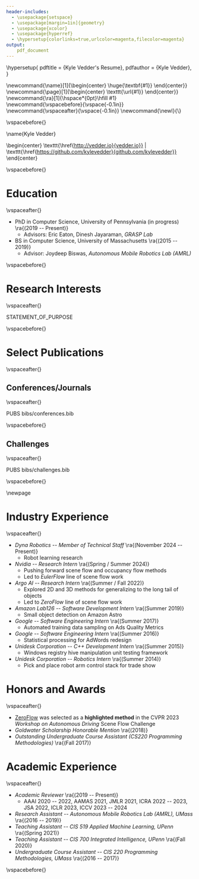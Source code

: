 ```yaml
---
header-includes:
  - \usepackage{setspace}
  - \usepackage[margin=1in]{geometry}
  - \usepackage{xcolor}
  - \usepackage{hyperref}
  - \hypersetup{colorlinks=true,urlcolor=magenta,filecolor=magenta}
output:
    pdf_document
---
```

\hypersetup{
    pdftitle = {Kyle Vedder's Resume},
    pdfauthor = {Kyle Vedder},
}

\newcommand{\name}[1]{\begin{center} \huge{\textbf{#1}} \end{center}}
\newcommand{\page}[1]{\begin{center} \texttt{\url{#1}} \end{center}}
\newcommand{\ra}[1]{\hspace*{0pt}\hfill #1}
\newcommand{\vspacebefore}{\vspace{-0.1in}}
\newcommand{\vspaceafter}{\vspace{-0.1in}}
\newcommand{\newl}{\\}

\vspacebefore{}

\name{Kyle Vedder}

\begin{center} \texttt{\href{http://vedder.io}{vedder.io}} |  \texttt{\href{https://github.com/kylevedder}{github.com/kylevedder}} \end{center}


\vspacebefore{}

# Education

\vspaceafter{}

 - PhD in Computer Science, University of Pennsylvania (in progress) \ra{(2019 -- Present)}
     - Advisors: Eric Eaton, Dinesh Jayaraman, _GRASP Lab_
 - BS in Computer Science, University of Massachusetts \ra{(2015 -- 2019)}
     - Advisor: Joydeep Biswas, _Autonomous Mobile Robotics Lab (AMRL)_

\vspacebefore{}

# Research Interests

\vspaceafter{}

STATEMENT_OF_PURPOSE

\vspacebefore{}

# Select Publications

\vspaceafter{}

## Conferences/Journals

 \vspaceafter{}

PUBS bibs/conferences.bib

\vspacebefore{}

<!-- ## In Submission

\vspaceafter{}

PUBS bibs/in_submission.bib

\vspacebefore{} -->


## Challenges

\vspaceafter{}

PUBS bibs/challenges.bib

\vspacebefore{}
<!-- ## Workshops

\vspaceafter{}

PUBS bibs/workshops.bib

\vspacebefore{} -->

<!-- ## Tech Reports

\vspaceafter{}

PUBS bibs/tech_reports.bib

\vspacebefore{} -->

\newpage

# Industry Experience

\vspaceafter{}

- _Dyna Robotics -- Member of Technical Staff_ \ra{(November 2024 -- Present)}
    - Robot learning research
- _Nvidia -- Research Intern_ \ra{(Spring / Summer 2024)}
    - Pushing forward scene flow and occupancy flow methods
    - Led to _EulerFlow_ line of scene flow work
- _Argo AI -- Research Intern_ \ra{(Summer / Fall 2022)}
    - Explored 2D and 3D methods for generalizing to the long tail of objects
    - Led to _ZeroFlow_ line of scene flow work
- _Amazon Lab126 -- Software Development Intern_ \ra{(Summer 2019)}
    - Small object detection on Amazon Astro
- _Google -- Software Engineering Intern_ \ra{(Summer 2017)}
    - Automated training data sampling on Ads Quality Metrics
- _Google -- Software Engineering Intern_ \ra{(Summer 2016)}
    - Statistical processing for AdWords redesign
- _Unidesk Corporation -- C++ Development Intern_ \ra{(Summer 2015)}
    - Windows registry hive manipulation unit testing framework
- _Unidesk Corporation -- Robotics Intern_ \ra{(Summer 2014)}
    - Pick and place robot arm control stack for trade show

# Honors and Awards

\vspaceafter{}
- [ZeroFlow](http://vedder.io/zeroflow) was selected as a **highlighted method** in the CVPR 2023 _Workshop on Autonomous Driving_ Scene Flow Challenge
- _Goldwater Scholarship Honorable Mention_ \ra{(2018)}
- _Outstanding Undergraduate Course Assistant (CS220 Programming Methodologies)_ \ra{(Fall 2017)}

# Academic Experience

\vspaceafter{}

- _Academic Reviewer_ \ra{(2019 -- Present)}
    - AAAI 2020 -- 2022, AAMAS 2021, JMLR 2021, ICRA 2022 -- 2023, JSA 2022, ICLR 2023, ICCV 2023 -- 2024
- _Research Assistant -- Autonomous Mobile Robotics Lab (AMRL), UMass_ \ra{(2016 -- 2019)}
- _Teaching Assistant -- CIS 519 Applied Machine Learning, UPenn_ \ra{(Spring 2021)}
- _Teaching Assistant -- CIS 700 Integrated Intelligence, UPenn_ \ra{(Fall 2020)}
- _Undergraduate Course Assistant -- CIS 220 Programming Methodologies, UMass_ \ra{(2016 -- 2017)}

\vspacebefore{}